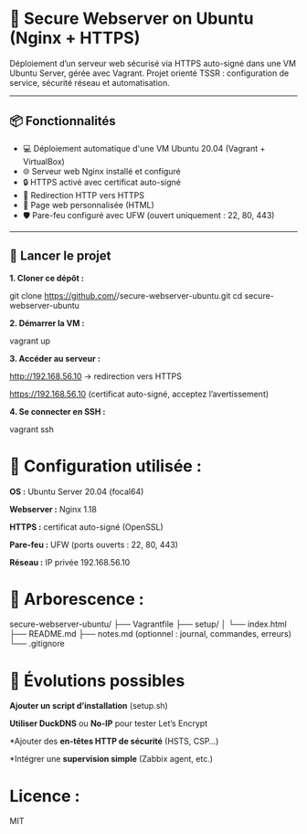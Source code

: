 # 🔐 Secure Webserver on Ubuntu (Nginx + HTTPS)

Déploiement d’un serveur web sécurisé via HTTPS auto-signé dans une VM Ubuntu Server, gérée avec Vagrant. Projet orienté TSSR : configuration de service, sécurité réseau et automatisation.

---

## 📦 Fonctionnalités

- 💻 Déploiement automatique d'une VM Ubuntu 20.04 (Vagrant + VirtualBox)
- 🌐 Serveur web Nginx installé et configuré
- 🔒 HTTPS activé avec certificat auto-signé
- 🔁 Redirection HTTP vers HTTPS
- 🧾 Page web personnalisée (HTML)
- 🛡️ Pare-feu configuré avec UFW (ouvert uniquement : 22, 80, 443)

---

## 🚀 Lancer le projet

**1. Cloner ce dépôt :**
  
   git clone https://github.com/<ton-utilisateur>/secure-webserver-ubuntu.git
   cd secure-webserver-ubuntu

**2. Démarrer la VM :**

vagrant up

**3. Accéder au serveur :**

http://192.168.56.10 → redirection vers HTTPS

https://192.168.56.10 (certificat auto-signé, acceptez l’avertissement)

**4. Se connecter en SSH :**

vagrant ssh

# 🧾 Configuration utilisée :

**OS :** Ubuntu Server 20.04 (focal64)

**Webserver :** Nginx 1.18

**HTTPS :** certificat auto-signé (OpenSSL)

**Pare-feu :** UFW (ports ouverts : 22, 80, 443)

**Réseau :** IP privée 192.168.56.10

# 📁 Arborescence :

secure-webserver-ubuntu/
├── Vagrantfile
├── setup/
│   └── index.html
├── README.md
├── notes.md  (optionnel : journal, commandes, erreurs)
└── .gitignore

 # 🔧 Évolutions possibles

**Ajouter un script d’installation** (setup.sh)

**Utiliser DuckDNS** ou **No-IP** pour tester Let’s Encrypt

*Ajouter des **en-têtes HTTP de sécurité** (HSTS, CSP…)

*Intégrer une **supervision simple** (Zabbix agent, etc.)


# Licence :

MIT
